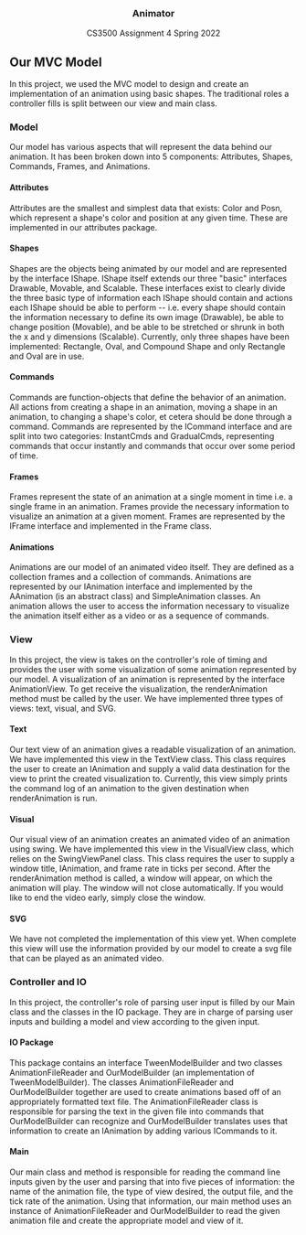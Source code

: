 <div id="top"></div>
<!--
*** Thanks for checking out the Best-README-Template. If you have a suggestion
*** that would make this better, please fork the repo and create a pull request
*** or simply open an issue with the tag "enhancement".
*** Don't forget to give the project a star!
*** Thanks again! Now go create something AMAZING! :D
-->

<!-- PROJECT LOGO -->
<br />

<h3 align="center">Animator</h3>

  <p align="center">
    CS3500 Assignment 4 Spring 2022
    <br />
  </p>

<!-- ABOUT THE PROJECT -->
## Our MVC Model

In this project, we used the MVC model to design and create an implementation of an animation using
basic shapes. The traditional roles a controller fills is split between our view and main class.

### Model

Our model has various aspects that will represent the data behind our animation. It has been
broken down into 5 components: Attributes, Shapes, Commands, Frames, and Animations.

#### Attributes
Attributes are the smallest and simplest data that exists: Color and Posn, which represent a shape's
color and position at any given time. These are implemented in our attributes package.

#### Shapes
Shapes are the objects being animated by our model and are represented by the interface IShape.
IShape itself extends our three "basic" interfaces Drawable, Movable, and Scalable. These interfaces
exist to clearly divide the three basic type of information each IShape should contain and actions
each IShape should be able to perform -- i.e. every shape should contain the information necessary
to define its own image (Drawable), be able to change position (Movable), and be able to be
stretched or shrunk in both the x and y dimensions (Scalable). Currently, only three shapes have
been implemented: Rectangle, Oval, and Compound Shape and only Rectangle and Oval are in use.

#### Commands
Commands are function-objects that define the behavior of an animation. All actions from creating a
shape in an animation, moving a shape in an animation, to changing a shape's color, et cetera should
be done through a command. Commands are represented by the ICommand interface and are split into two
categories: InstantCmds and GradualCmds, representing commands that occur instantly and commands
that occur over some period of time.

#### Frames
Frames represent the state of an animation at a single moment in time i.e. a single frame in an
animation. Frames provide the necessary information to visualize an animation at a given moment.
Frames are represented by the IFrame interface and implemented in the Frame class.

#### Animations
Animations are our model of an animated video itself. They are defined as a collection frames and a
collection of commands. Animations are represented by our IAnimation interface and implemented by
the AAnimation (is an abstract class) and SimpleAnimation classes. An animation allows the user to
access the information necessary to visualize the animation itself either as a video or as a
sequence of commands.

### View

In this project, the view is takes on the controller's role of timing and provides the user with
some visualization of some animation represented by our model. A visualization of an animation is
represented by the interface AnimationView. To get receive the visualization, the renderAnimation
method must be called by the user. We have implemented three types of views: text, visual, and SVG.

#### Text
Our text view of an animation gives a readable visualization of an animation. We have implemented
this view in the TextView class. This class requires the user to create an IAnimation and supply a
valid data destination for the view to print the created visualization to. Currently, this view
simply prints the command log of an animation to the given destination when renderAnimation is run.

#### Visual
Our visual view of an animation creates an animated video of an animation using swing. We have
implemented this view in the VisualView class, which relies on the SwingViewPanel class. This class
requires the user to supply a window title, IAnimation, and frame rate in ticks per second. After
the renderAnimation method is called, a window will appear, on which the animation will play. The 
window will not close automatically. If you would like to end the video early, simply close the 
window.

#### SVG
We have not completed the implementation of this view yet. When complete this view will use the
information provided by our model to create a svg file that can be played as an animated video.

### Controller and IO

In this project, the controller's role of parsing user input is filled by our Main class and the
classes in the IO package. They are in charge of parsing user inputs and building a model and view
according to the given input.

#### IO Package
This package contains an interface TweenModelBuilder and two classes AnimationFileReader and 
OurModelBuilder (an implementation of TweenModelBuilder). The classes AnimationFileReader and 
OurModelBuilder together are used to create animations based off of an appropriately formatted text
file. The AnimationFileReader class is responsible for parsing the text in the given file into 
commands that OurModelBuilder can recognize and OurModelBuilder translates uses that information to 
create an IAnimation by adding various ICommands to it.

#### Main
Our main class and method is responsible for reading the command line inputs given by the user and 
parsing that into five pieces of information: the name of the animation file, the type of view 
desired, the output file, and the tick rate of the animation. Using that information, our main 
method uses an instance of AnimationFileReader and OurModelBuilder to read the given animation file
and create the appropriate model and view of it.